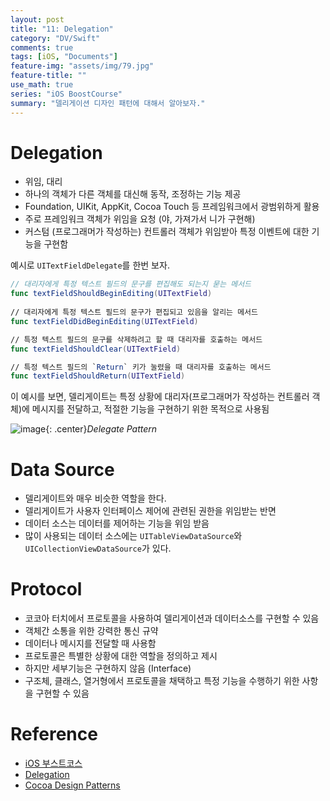 ```yaml
---
layout: post
title: "11: Delegation"
category: "DV/Swift"
comments: true
tags: [iOS, "Documents"]
feature-img: "assets/img/79.jpg"
feature-title: ""
use_math: true
series: "iOS BoostCourse"
summary: "델리게이션 디자인 패턴에 대해서 알아보자."
---
```


# Delegation

* 위임, 대리
* 하나의 객체가 다른 객체를 대신해 동작, 조정하는 기능 제공
* Foundation, UIKit, AppKit, Cocoa Touch 등 프레임워크에서 광범위하게 활용
* 주로 프레임워크 객체가 위임을 요청 (야, 가져가서 니가 구현해)
* 커스텀 (프로그래머가 작성하는) 컨트롤러 객체가 위임받아 특정 이벤트에 대한 기능을 구현함

예시로 `UITextFieldDelegate`를 한번 보자.

```swift
// 대리자에게 특정 텍스트 필드의 문구를 편집해도 되는지 묻는 메서드
func textFieldShouldBeginEditing(UITextField)
	
// 대리자에게 특정 텍스트 필드의 문구가 편집되고 있음을 알리는 메서드
func textFieldDidBeginEditing(UITextField)

// 특정 텍스트 필드의 문구를 삭제하려고 할 때 대리자를 호출하는 메서드
func textFieldShouldClear(UITextField)

// 특정 텍스트 필드의 `Return` 키가 눌렸을 때 대리자를 호출하는 메서드
func textFieldShouldReturn(UITextField)
```

이 예시를 보면, 델리게이트는 특정 상황에 대리자(프로그래머가 작성하는 컨트롤러 객체)에 메시지를 전달하고, 적절한 기능을 구현하기 위한 목적으로 사용됨

![image](https://user-images.githubusercontent.com/37871541/123426151-00fe3000-d5fe-11eb-939f-e9786fdfd418.png){: .center}_Delegate Pattern_

# Data Source

* 델리게이트와 매우 비슷한 역할을 한다.
* 델리게이트가 사용자 인터페이스 제어에 관련된 권한을 위임받는 반면
* 데이터 소스는 데이터를 제어하는 기능을 위임 받음
* 많이 사용되는 데이터 소스에는 `UITableViewDataSource`와 `UICollectionViewDataSource`가 있다.

# Protocol

* 코코아 터치에서 프로토콜을 사용하여 델리게이션과 데이터소스를 구현할 수 있음
* 객체간 소통을 위한 강력한 통신 규약
* 데이터나 메시지를 전달할 때 사용함
* 프로토콜은 특별한 상황에 대한 역할을 정의하고 제시
* 하지만 세부기능은 구현하지 않음 (Interface)
* 구조체, 클래스, 열거형에서 프로토콜을 채택하고 특정 기능을 수행하기 위한 사항을 구현할 수 있음


# Reference

* [iOS 부스트코스](https://www.boostcourse.org/mo326/lecture/20638/?isDesc=false)
* [Delegation](https://docs.swift.org/swift-book/LanguageGuide/Protocols.html#//apple_ref/doc/uid/TP40014097-CH25-ID276)
* [Cocoa Design Patterns](https://developer.apple.com/documentation/swift/cocoa_design_patterns#//apple_ref/doc/uid/TP40014216-CH7-ID8)